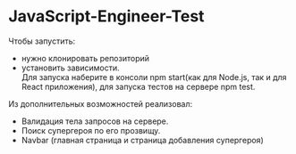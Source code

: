 # JavaScript-Engineer-Test
Чтобы запустить:                          
- нужно клонировать репозиторий                                        
- установить зависимости.                                           
Для запуска наберите в консоли npm start(как для Node.js, так и для React приложения), для запуска тестов на сервере npm test.                                 

Из дополнительных возможностей реализовал:                               
- Валидация тела запросов на сервере.                      
- Поиск супергероя по его прозвищу.                                  
- Navbar (главная страница и страница добавления супергероя)                                              
